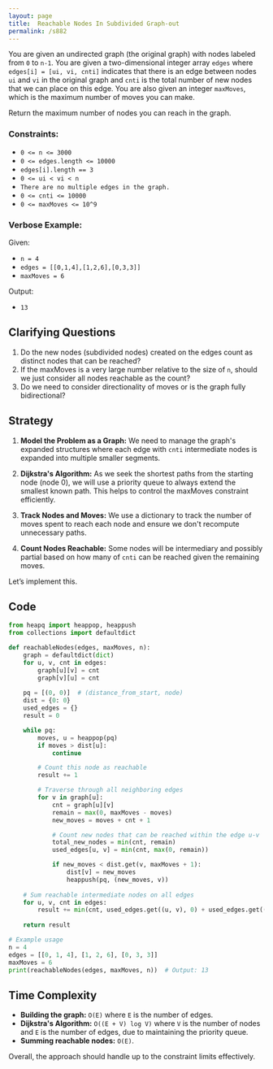 ```yaml
---
layout: page
title:  Reachable Nodes In Subdivided Graph-out
permalink: /s882
---
```


You are given an undirected graph (the original graph) with nodes labeled from `0` to `n-1`. You are given a two-dimensional integer array `edges` where `edges[i] = [ui, vi, cnti]` indicates that there is an edge between nodes `ui` and `vi` in the original graph and `cnti` is the total number of new nodes that we can place on this edge. You are also given an integer `maxMoves`, which is the maximum number of moves you can make.

Return the maximum number of nodes you can reach in the graph.

### Constraints:
- `0 <= n <= 3000`
- `0 <= edges.length <= 10000`
- `edges[i].length == 3`
- `0 <= ui < vi < n`
- `There are no multiple edges in the graph.`
- `0 <= cnti <= 10000`
- `0 <= maxMoves <= 10^9`

### Verbose Example:
Given:
- `n = 4`
- `edges = [[0,1,4],[1,2,6],[0,3,3]]`
- `maxMoves = 6`

Output:
- `13`

## Clarifying Questions

1. Do the new nodes (subdivided nodes) created on the edges count as distinct nodes that can be reached?
2. If the maxMoves is a very large number relative to the size of `n`, should we just consider all nodes reachable as the count?
3. Do we need to consider directionality of moves or is the graph fully bidirectional?

## Strategy

1. **Model the Problem as a Graph:** We need to manage the graph's expanded structures where each edge with `cnti` intermediate nodes is expanded into multiple smaller segments.

2. **Dijkstra's Algorithm:** As we seek the shortest paths from the starting node (node 0), we will use a priority queue to always extend the smallest known path. This helps to control the maxMoves constraint efficiently.

3. **Track Nodes and Moves:** We use a dictionary to track the number of moves spent to reach each node and ensure we don't recompute unnecessary paths.

4. **Count Nodes Reachable:** Some nodes will be intermediary and possibly partial based on how many of `cnti` can be reached given the remaining moves.

Let’s implement this.

## Code

```python
from heapq import heappop, heappush
from collections import defaultdict

def reachableNodes(edges, maxMoves, n):
    graph = defaultdict(dict)
    for u, v, cnt in edges:
        graph[u][v] = cnt
        graph[v][u] = cnt
    
    pq = [(0, 0)]  # (distance_from_start, node)
    dist = {0: 0}
    used_edges = {}
    result = 0

    while pq:
        moves, u = heappop(pq)
        if moves > dist[u]:
            continue

        # Count this node as reachable
        result += 1

        # Traverse through all neighboring edges
        for v in graph[u]:
            cnt = graph[u][v]
            remain = max(0, maxMoves - moves)
            new_moves = moves + cnt + 1

            # Count new nodes that can be reached within the edge u-v
            total_new_nodes = min(cnt, remain)
            used_edges[u, v] = min(cnt, max(0, remain))

            if new_moves < dist.get(v, maxMoves + 1):
                dist[v] = new_moves
                heappush(pq, (new_moves, v))
    
    # Sum reachable intermediate nodes on all edges
    for u, v, cnt in edges:
        result += min(cnt, used_edges.get((u, v), 0) + used_edges.get((v, u), 0))
    
    return result

# Example usage
n = 4
edges = [[0, 1, 4], [1, 2, 6], [0, 3, 3]]
maxMoves = 6
print(reachableNodes(edges, maxMoves, n))  # Output: 13
```

## Time Complexity

- **Building the graph:** `O(E)` where `E` is the number of edges.
- **Dijkstra's Algorithm:** `O((E + V) log V)` where `V` is the number of nodes and `E` is the number of edges, due to maintaining the priority queue.
- **Summing reachable nodes:** `O(E)`.

Overall, the approach should handle up to the constraint limits effectively.